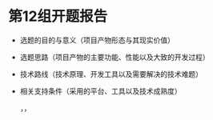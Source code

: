 # 第12组开题报告

- 选题的目的与意义（项目产物形态与其现实价值）

  

- 选题思路（项目产物的主要功能、性能以及大致的开发过程）

  

- 技术路线（技术原理、开发工具以及需要解决的技术难题）

  

- 相关支持条件（采用的平台、工具以及技术成熟度）

  ，，
